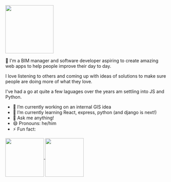 <a href="URL_REDIRECT" target="blank"><img align="center" src="https://mir-s3-cdn-cf.behance.net/e6471281af8ee8f40abc900ab8bb85ef/29d9774e-6fc6-42c3-9a59-8f42244c7840_rwc_0x429x1920x298x1920.png?h=1862cbfc50818b9fdfd62e1850aa2812" height="150" /></a>

👋 I'm a BIM manager and software developer aspiring to create amazing web apps to help people improve their day to day.

I love listening to others and coming up with ideas of solutions to make sure people are doing more of what they love.

I've had a go at quite a few laguages over the years am settling into JS and Python.

- 🔭 I’m currently working on an internal GIS idea 
- 🌱 I’m currently learning React, express, python (and django is next!)
- 💬 Ask me anything!
- 😄 Pronouns: he/him
- ⚡ Fun fact: 


<a href="https://github.com/ninehundred/ninehundred-github-readme-stats">
  <img align="center" src="https://github-readme-stats.vercel.app/api/pin/?username=ninehundred&repo=ninehundred-github-readme-stats" height="120" />
</a>

<a href="https://github.com/ninehundred/ninehundred-top-languages" target="blank">
  <img align="center" src="https://github-readme-stats.vercel.app/api/pin/?username=ninehundred&repo=ninehundred-top-languages" height="120" />
</a>


